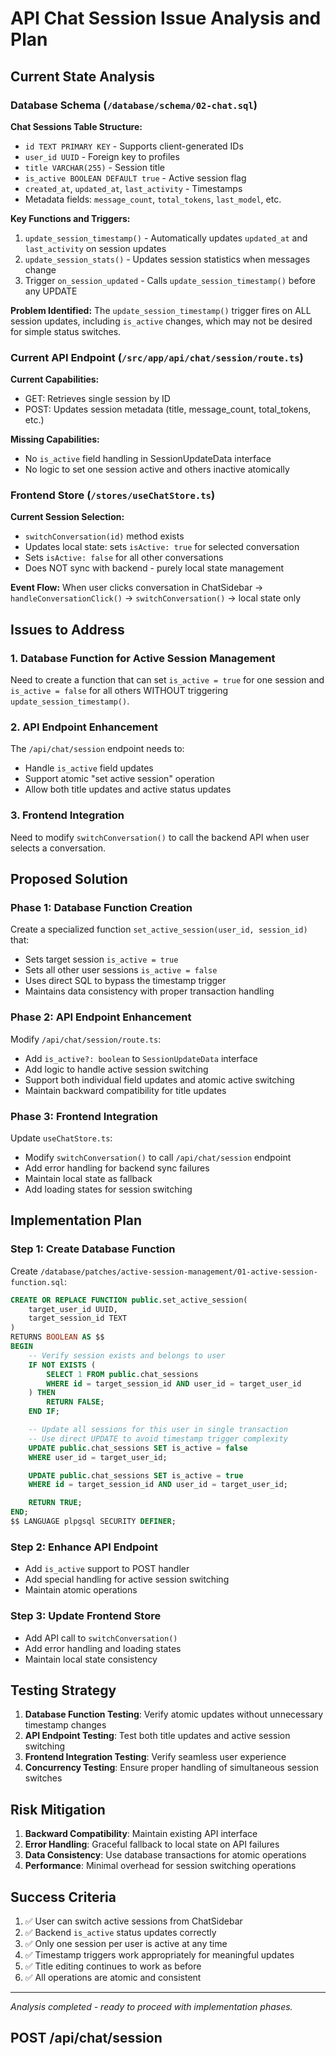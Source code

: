 # API Chat Session Issue Analysis and Plan

## Current State Analysis

### Database Schema (`/database/schema/02-chat.sql`)

**Chat Sessions Table Structure:**

- `id TEXT PRIMARY KEY` - Supports client-generated IDs
- `user_id UUID` - Foreign key to profiles
- `title VARCHAR(255)` - Session title
- `is_active BOOLEAN DEFAULT true` - Active session flag
- `created_at`, `updated_at`, `last_activity` - Timestamps
- Metadata fields: `message_count`, `total_tokens`, `last_model`, etc.

**Key Functions and Triggers:**

1. `update_session_timestamp()` - Automatically updates `updated_at` and `last_activity` on session updates
2. `update_session_stats()` - Updates session statistics when messages change
3. Trigger `on_session_updated` - Calls `update_session_timestamp()` before any UPDATE

**Problem Identified:** The `update_session_timestamp()` trigger fires on ALL session updates, including `is_active` changes, which may not be desired for simple status switches.

### Current API Endpoint (`/src/app/api/chat/session/route.ts`)

**Current Capabilities:**

- GET: Retrieves single session by ID
- POST: Updates session metadata (title, message_count, total_tokens, etc.)

**Missing Capabilities:**

- No `is_active` field handling in SessionUpdateData interface
- No logic to set one session active and others inactive atomically

### Frontend Store (`/stores/useChatStore.ts`)

**Current Session Selection:**

- `switchConversation(id)` method exists
- Updates local state: sets `isActive: true` for selected conversation
- Sets `isActive: false` for all other conversations
- Does NOT sync with backend - purely local state management

**Event Flow:** When user clicks conversation in ChatSidebar → `handleConversationClick()` → `switchConversation()` → local state only

## Issues to Address

### 1. Database Function for Active Session Management

Need to create a function that can set `is_active = true` for one session and `is_active = false` for all others WITHOUT triggering `update_session_timestamp()`.

### 2. API Endpoint Enhancement

The `/api/chat/session` endpoint needs to:

- Handle `is_active` field updates
- Support atomic "set active session" operation
- Allow both title updates and active status updates

### 3. Frontend Integration

Need to modify `switchConversation()` to call the backend API when user selects a conversation.

## Proposed Solution

### Phase 1: Database Function Creation

Create a specialized function `set_active_session(user_id, session_id)` that:

- Sets target session `is_active = true`
- Sets all other user sessions `is_active = false`
- Uses direct SQL to bypass the timestamp trigger
- Maintains data consistency with proper transaction handling

### Phase 2: API Endpoint Enhancement

Modify `/api/chat/session/route.ts`:

- Add `is_active?: boolean` to `SessionUpdateData` interface
- Add logic to handle active session switching
- Support both individual field updates and atomic active switching
- Maintain backward compatibility for title updates

### Phase 3: Frontend Integration

Update `useChatStore.ts`:

- Modify `switchConversation()` to call `/api/chat/session` endpoint
- Add error handling for backend sync failures
- Maintain local state as fallback
- Add loading states for session switching

## Implementation Plan

### Step 1: Create Database Function

Create `/database/patches/active-session-management/01-active-session-function.sql`:

```sql
CREATE OR REPLACE FUNCTION public.set_active_session(
    target_user_id UUID,
    target_session_id TEXT
)
RETURNS BOOLEAN AS $$
BEGIN
    -- Verify session exists and belongs to user
    IF NOT EXISTS (
        SELECT 1 FROM public.chat_sessions
        WHERE id = target_session_id AND user_id = target_user_id
    ) THEN
        RETURN FALSE;
    END IF;

    -- Update all sessions for this user in single transaction
    -- Use direct UPDATE to avoid timestamp trigger complexity
    UPDATE public.chat_sessions SET is_active = false
    WHERE user_id = target_user_id;

    UPDATE public.chat_sessions SET is_active = true
    WHERE id = target_session_id AND user_id = target_user_id;

    RETURN TRUE;
END;
$$ LANGUAGE plpgsql SECURITY DEFINER;
```

### Step 2: Enhance API Endpoint

- Add `is_active` support to POST handler
- Add special handling for active session switching
- Maintain atomic operations

### Step 3: Update Frontend Store

- Add API call to `switchConversation()`
- Add error handling and loading states
- Maintain local state consistency

## Testing Strategy

1. **Database Function Testing**: Verify atomic updates without unnecessary timestamp changes
2. **API Endpoint Testing**: Test both title updates and active session switching
3. **Frontend Integration Testing**: Verify seamless user experience
4. **Concurrency Testing**: Ensure proper handling of simultaneous session switches

## Risk Mitigation

1. **Backward Compatibility**: Maintain existing API interface
2. **Error Handling**: Graceful fallback to local state on API failures
3. **Data Consistency**: Use database transactions for atomic operations
4. **Performance**: Minimal overhead for session switching operations

## Success Criteria

1. ✅ User can switch active sessions from ChatSidebar
2. ✅ Backend `is_active` status updates correctly
3. ✅ Only one session per user is active at any time
4. ✅ Timestamp triggers work appropriately for meaningful updates
5. ✅ Title editing continues to work as before
6. ✅ All operations are atomic and consistent

---

_Analysis completed - ready to proceed with implementation phases._

## POST /api/chat/session
